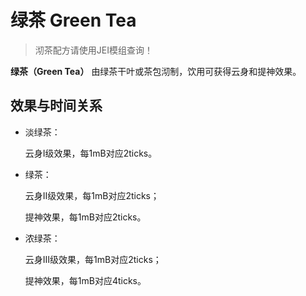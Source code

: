 # 绿茶 Green Tea

> 沏茶配方请使用JEI模组查询！

**绿茶（Green Tea）**
由绿茶干叶或茶包沏制，饮用可获得云身和提神效果。

## 效果与时间关系

- 淡绿茶：

  云身Ⅰ级效果，每1mB对应2ticks。

- 绿茶：

  云身Ⅱ级效果，每1mB对应2ticks；
  
  提神效果，每1mB对应2ticks。

- 浓绿茶：

  云身Ⅲ级效果，每1mB对应2ticks；
  
  提神效果，每1mB对应4ticks。